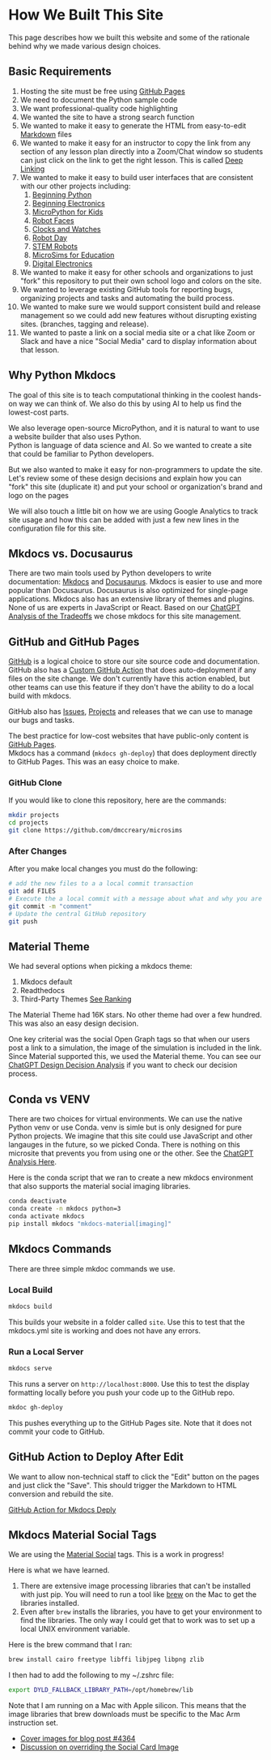 # How We Built This Site

This page describes how we built this website and some of 
the rationale behind why we made various design choices.

## Basic Requirements

1. Hosting the site must be free using [GitHub Pages](glossary.md/#github-pages)
2. We need to document the Python sample code
3. We want professional-quality code highlighting
4. We wanted the site to have a strong search function
5. We wanted to make it easy to generate the HTML from easy-to-edit [Markdown](./glossary.md#markdown) files
6. We wanted to make it easy for an instructor to copy the link from any section of any lesson plan directly into a Zoom/Chat window so students can just click on the link to get the right lesson.  This is called [Deep Linking](./glossary.md#deep-linking)
7. We wanted to make it easy to build user interfaces that are consistent with our other projects including:
    1. [Beginning Python](https://www.coderdojotc.org/python/trinket/00-introduction/)
    2. [Beginning Electronics](https://dmccreary.github.io/beginning-electronics/)
    2. [MicroPython for Kids](https://www.coderdojotc.org/micropython/)
    3. [Robot Faces](https://dmccreary.github.io/robot-faces/)
    4. [Clocks and Watches](https://dmccreary.github.io/micropython-clocks-and-watches/)
    5. [Robot Day](https://dmccreary.github.io/robot-day/)
    6. [STEM Robots](https://dmccreary.github.io/stem-robots/)
    7. [MicroSims for Education](https://dmccreary.github.io/microsims/)
    10. [Digital Electronics](https://dmccreary.github.io/digital-electronics/)
8. We wanted to make it easy for other schools and organizations to
just "fork" this repository to put their own school logo and colors
on the site.
9. We wanted to leverage existing GitHub tools for reporting bugs, organizing projects and tasks and automating the build process.
10. We wanted to make sure we would support consistent build and release management so we could add new features without disrupting existing sites. (branches, tagging and release).
11. We wanted to paste a link on a social media site or a chat like Zoom or Slack and have a nice "Social Media" card to display information about that lesson.


## Why Python Mkdocs

The goal of this site is to teach computational thinking 
in the coolest hands-on way we can think of.
We also do this by using AI to help us find the lowest-cost parts.

We also leverage open-source MicroPython, and it is natural
to want to use a website builder that also uses Python.  
Python is language of data science and AI.  So we wanted to create a site that could be familiar to Python developers.

But we also wanted to make it easy for non-programmers to update
the site.  Let's review some of these design decisions and
explain how you can "fork" this site (duplicate it) and put your school or organization's brand and logo on the pages

We will also touch a little bit on how we are using Google
Analytics to track site usage and how this can be added
with just a few new lines in the configuration file for this
site.

## Mkdocs vs. Docusaurus

There are two main tools used by Python developers
to write documentation: [Mkdocs](http://mkdocs.org)
and [Docusaurus](https://docusaurus.io/).  Mkdocs
is easier to use and more popular than Docusaurus.
Docusaurus is also optimized for single-page applications.
Mkdocs also has an extensive library of themes and plugins.
None of us are experts in JavaScript or React.
Based on our [ChatGPT Analysis of the Tradeoffs](https://chat.openai.com/share/c7fea52c-3ef2-4837-a70a-fc9bdb919d9a)
we chose mkdocs for this site management.

## GitHub and GitHub Pages

[GitHub](http://github.com) is a logical choice to store our 
site source code and documentation.  GitHub also has
a [Custom GitHub Action](https://github.com/marketplace/actions/deploy-mkdocs)
that does auto-deployment if any files on the site change.
We don't currently have this action enabled, but other
teams can use this feature if they don't have the ability
to do a local build with mkdocs.

GitHub also has [Issues](https://github.com/dmccreary/microsims/issues), 
[Projects](https://github.com/users/dmccreary/projects/2) and releases
that we can use to manage our bugs and tasks.

The best practice for low-cost websites that have public-only
content is [GitHub Pages](https://pages.github.com/).  
Mkdocs has a command (```mkdocs gh-deploy```) that does
deployment directly to GitHub Pages.  This was an easy choice to make.

### GitHub Clone

If you would like to clone this repository, here are the commands:

```sh
mkdir projects
cd projects
git clone https://github.com/dmccreary/microsims
```

### After Changes

After you make local changes you must do the following:

```sh
# add the new files to a a local commit transaction
git add FILES
# Execute the a local commit with a message about what and why you are doing the commit
git commit -m "comment"
# Update the central GitHub repository
git push
```

## Material Theme

We had several options when picking a mkdocs theme:

1. Mkdocs default
2. Readthedocs
3. Third-Party Themes [See Ranking](https://github.com/mkdocs/catalog#-theming)

The Material Theme had 16K stars.  No other theme had over a few hundred.
This was also an easy design decision.

One key criterial was the social Open Graph tags so that when our users
post a link to a simulation, the image of the simulation is included
in the link.  Since Material supported this, we used the Material theme.
You can see our [ChatGPT Design Decision Analysis](https://chat.openai.com/share/d152cc79-73eb-4112-8be2-f03459d7b312) if you want
to check our decision process.

## Conda vs VENV

There are two choices for virtual environments.  We can
use the native Python venv or use Conda.  venv is simle
but is only designed for pure Python projects.  We imagine
that this site could use JavaScript and other langauges
in the future, so we picked Conda. There is nothing
on this microsite that prevents you from using one or
the other.  See the [ChatGPT Analysis Here](https://chat.openai.com/share/f2a6a7e2-5b8d-4ec0-8755-4a06b4b574f6).

Here is the conda script that we ran to create a new mkdocs environment that also
supports the material social imaging libraries.

```sh
conda deactivate
conda create -n mkdocs python=3
conda activate mkdocs
pip install mkdocs "mkdocs-material[imaging]"
```

## Mkdocs Commands

There are three simple mkdoc commands we use.

### Local Build

```sh
mkdocs build
```

This builds your website in a folder called ```site```.  Use
this to test that the mkdocs.yml site is working and does not
have any errors.

### Run a Local Server

```sh
mkdocs serve
```

This runs a server on ```http://localhost:8000```.
Use this to test the display formatting locally
before you push your code up to the GitHub repo.


```sh
mkdoc gh-deploy
```

This pushes everything up to the GitHub Pages site.
Note that it does not commit your code to GitHub.

## GitHub Action to Deploy After Edit

We want to allow non-technical staff to click the "Edit" button on
the pages and just click the "Save".  This should trigger the
Markdown to HTML conversion and rebuild the site.

[GitHub Action for Mkdocs Deply](https://github.com/marketplace/actions/deploy-mkdocs)

## Mkdocs Material Social Tags

We are using the [Material Social](https://squidfunk.github.io/mkdocs-material/setup/setting-up-social-cards/) tags.  This
is a work in progress!

Here is what we have learned.

1. There are extensive image processing libraries that can't be installed with just pip.  You will need to run a tool like [brew](https://brew.sh/) on the Mac to get the libraries installed.
2. Even after ```brew``` installs the libraries, you have to get your environment to find the libraries.  The only way I could get that to work was to set up a local UNIX environment variable.

Here is the brew command that I ran:

```sh
brew install cairo freetype libffi libjpeg libpng zlib
```

I then had to add the following to my ~/.zshrc file:

```sh
export DYLD_FALLBACK_LIBRARY_PATH=/opt/homebrew/lib
```

Note that I am running on a Mac with Apple silicon.  This means that the
image libraries that brew downloads must be specific to the Mac Arm
instruction set.

* [Cover images for blog post #4364](https://github.com/squidfunk/mkdocs-material/issues/4364)
* [Discussion on overriding the Social Card Image](https://github.com/squidfunk/mkdocs-material/discussions/5162)